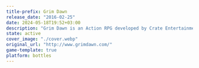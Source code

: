 ```yaml
---
title-prefix: Grim Dawn
release_date: "2016-02-25"
date: 2024-05-18T19:52+03:00
description: "Grim Dawn is an Action RPG developed by Crate Entertainment.\n\nThe game is set in a gritty fictional world, which resembles the Victorian era. In a war-torn world of Cairn, humanity is close to extinction. Cairn became a battleground for two extra-terrestrial forces - the Aetherials and Chthonians. Both of which are eager to completely wipe out humanity for different reasons. The game tells us a story of several humans that try to adapt and survive the harsh times.\n\nLike in most Action RPGs, the main focus of the game is put on battling the enemies and gathering loot - armor, potions, weapons, and gold. Grim Dawn features a crafting system that is similar to the one in a popular mod DoTA. The developers put a strong emphasis on the enhanced physics in the game, environmental kills, enemies dismemberment and a totally new mission system. \n\nThe players are free to choose one of eight classes present in the game. Several factions are also featured. As the plot progresses, the player will have to choose which factions to join. Joining one faction will make the opposing one hostile to the protagonist."
state: active
cover_image: "./cover.webp"
original_url: "http://www.grimdawn.com/"
game-template: true
platform: bottles
---
```

